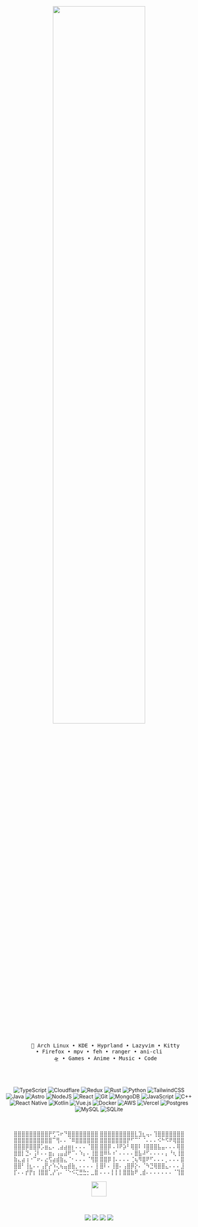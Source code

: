 <div align="center">
<!-- <img src="https://github.com/innng/innng/assets/26755058/5e0ce0fb-c544-4f8c-a307-5849165746d0" width="25%" align="right" /> -->
<img src="https://readme-typing-svg.demolab.com?font=Inconsolata&weight=500&size=50&duration=4000&pause=300&color=ac88c6&center=true&vCenter=true&multiline=true&repeat=false&random=false&width=1300&height=140&lines=Hi,+I'm+Dev;🦄+everything+is+possible+with+a+frappé+🦄" width="70%" />
<br><br>
<pre>
    🦄 Arch Linux • KDE • Hyprland • Lazyvim • Kitty<br/>• Firefox • mpv • feh • ranger • ani-cli
    🛸 • Games • Anime • Music • Code
</pre>
<br><br>

![TypeScript](https://img.shields.io/badge/typescript-%23007ACC.svg?style=for-the-badge&logo=typescript&logoColor=white) ![Cloudflare](https://img.shields.io/badge/Cloudflare-F38020?style=for-the-badge&logo=Cloudflare&logoColor=white) ![Redux](https://img.shields.io/badge/redux-%23593d88.svg?style=for-the-badge&logo=redux&logoColor=white) ![Rust](https://img.shields.io/badge/rust-%23000000.svg?style=for-the-badge&logo=rust&logoColor=white) ![Python](https://img.shields.io/badge/python-3670A0?style=for-the-badge&logo=python&logoColor=ffdd54) ![TailwindCSS](https://img.shields.io/badge/tailwindcss-%2338B2AC.svg?style=for-the-badge&logo=tailwind-css&logoColor=white) ![Java](https://img.shields.io/badge/java-%23ED8B00.svg?style=for-the-badge&logo=openjdk&logoColor=white) ![Astro](https://img.shields.io/badge/astro-%232C2052.svg?style=for-the-badge&logo=astro&logoColor=white) ![NodeJS](https://img.shields.io/badge/node.js-6DA55F?style=for-the-badge&logo=node.js&logoColor=white) ![React](https://img.shields.io/badge/react-%2320232a.svg?style=for-the-badge&logo=react&logoColor=%2361DAFB) ![Git](https://img.shields.io/badge/git-%23F05033.svg?style=for-the-badge&logo=git&logoColor=white) ![MongoDB](https://img.shields.io/badge/MongoDB-%234ea94b.svg?style=for-the-badge&logo=mongodb&logoColor=white) ![JavaScript](https://img.shields.io/badge/javascript-%23323330.svg?style=for-the-badge&logo=javascript&logoColor=%23F7DF1E) ![C++](https://img.shields.io/badge/c++-%2300599C.svg?style=for-the-badge&logo=c%2B%2B&logoColor=white) ![React Native](https://img.shields.io/badge/react_native-%2320232a.svg?style=for-the-badge&logo=react&logoColor=%2361DAFB) ![Kotlin](https://img.shields.io/badge/kotlin-%237F52FF.svg?style=for-the-badge&logo=kotlin&logoColor=white) ![Vue.js](https://img.shields.io/badge/vuejs-%2335495e.svg?style=for-the-badge&logo=vuedotjs&logoColor=%234FC08D) ![Docker](https://img.shields.io/badge/docker-%230db7ed.svg?style=for-the-badge&logo=docker&logoColor=white) ![AWS](https://img.shields.io/badge/AWS-%23FF9900.svg?style=for-the-badge&logo=amazon-aws&logoColor=white) ![Vercel](https://img.shields.io/badge/vercel-%23000000.svg?style=for-the-badge&logo=vercel&logoColor=white) ![Postgres](https://img.shields.io/badge/postgres-%23316192.svg?style=for-the-badge&logo=postgresql&logoColor=white) ![MySQL](https://img.shields.io/badge/mysql-4479A1.svg?style=for-the-badge&logo=mysql&logoColor=white) ![SQLite](https://img.shields.io/badge/sqlite-%2307405e.svg?style=for-the-badge&logo=sqlite&logoColor=white)

<br><br>
⣿⣿⣿⣿⣿⣿⣿⣿⣿⡟⢋⠩⠖⠙⣿⣿⣿⣿⣿⣿⣿⣿
⣿⣿⣿⣿⣿⣿⣿⣿⣿⣇⣹⣆⢤⠄⢹⣿⣿⣿⣿⣿⣿⣿
⣿⣿⣿⣿⣿⣿⣿⣿⣿⣿⠉⢻⠄⠄⠈⠿⣿⣿⣿⣿⣿⣿
⣿⣿⣿⣿⣿⣿⣿⡟⠋⠉⠁⠈⠄⠄⠄⠪⠓⠫⠟⢿⣿⣿
⣿⣿⣿⡿⣿⣿⡿⡡⣶⣄⠄⢀⣴⣴⣶⡆⠄⠄⠄⠈⣿⣿
⣿⣿⡿⠠⠸⠟⡵⠃⢿⣿⠇⠸⣿⣿⣿⣧⣤⠄⠄⠄⢿⣿
⣿⣿⡇⣙⠄⢨⠇⠄⠄⣶⡄⢠⣤⣼⠟⠉⠄⠱⡄⠄⢸⣿
⣿⠿⠧⠰⠁⠄⠄⠄⠄⣿⣧⠼⠋⠄⠄⠄⠄⡄⠘⢆⢸⣿
⣷⣄⣴⢰⠐⠉⠖⠄⣔⢫⣴⣾⣷⣄⠈⠂⠄⠄⠄⠈⢻⣿
⣿⣿⡿⢸⠄⠄⠄⠄⢈⢦⠻⣿⠟⠋⠄⠄⠄⡀⠄⠄⠄⣿
⣿⣿⠃⢸⣆⠄⠄⢠⡟⡔⠱⢌⢦⣤⣾⣷⡀⠄⠄⠄⠄⢸
⣿⠇⠄⢸⣿⠄⢠⣿⡿⡕⠄⠈⠳⣙⢿⣿⣿⣄⠄⠄⠄⣸
⡏⠄⠄⡞⡟⡆⢸⣿⣿⢁⡜⢡⠄⠈⠑⠪⢍⣛⣓⡂⣀⣿
⠄⠄⠄⡇⡇⡇⣿⣿⣷⠟⢀⣾⠄⠄⠄⠄⠄⠄⠄⠈⢹⣿
<br><br>
<img src="https://raw.githubusercontent.com/innng/innng/master/assets/kyubey.gif" height="40" />
<br><br><br>
    
[![](https://img.shields.io/badge/linkedin-0a66c2)](http://linkedin.com/in/ingridrosselis)
[![](https://img.shields.io/badge/mastodon-6364ff)](https://tech.lgbt/@innng)
[![](https://img.shields.io/badge/osu!-ff66ab)](https://osu.ppy.sh/users/4606212)
[![](https://img.shields.io/badge/enka.network-69899c)](https://enka.network/u/Inng/1A4HU1/10000069/1985924/)
</div>
